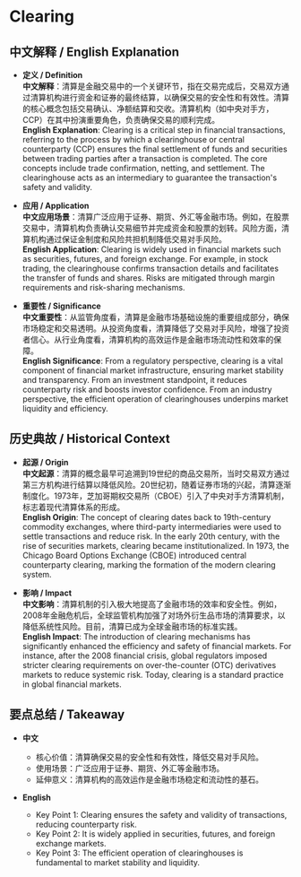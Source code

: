 # Clearing

## 中文解释 / English Explanation

* **定义 / Definition**  
  **中文解释**：清算是金融交易中的一个关键环节，指在交易完成后，交易双方通过清算机构进行资金和证券的最终结算，以确保交易的安全性和有效性。清算的核心概念包括交易确认、净额结算和交收。清算机构（如中央对手方，CCP）在其中扮演重要角色，负责确保交易的顺利完成。  
  **English Explanation**: Clearing is a critical step in financial transactions, referring to the process by which a clearinghouse or central counterparty (CCP) ensures the final settlement of funds and securities between trading parties after a transaction is completed. The core concepts include trade confirmation, netting, and settlement. The clearinghouse acts as an intermediary to guarantee the transaction's safety and validity.

* **应用 / Application**  
  **中文应用场景**：清算广泛应用于证券、期货、外汇等金融市场。例如，在股票交易中，清算机构负责确认交易细节并完成资金和股票的划转。风险方面，清算机构通过保证金制度和风险共担机制降低交易对手风险。  
  **English Application**: Clearing is widely used in financial markets such as securities, futures, and foreign exchange. For example, in stock trading, the clearinghouse confirms transaction details and facilitates the transfer of funds and shares. Risks are mitigated through margin requirements and risk-sharing mechanisms.

* **重要性 / Significance**  
  **中文重要性**：从监管角度看，清算是金融市场基础设施的重要组成部分，确保市场稳定和交易透明。从投资角度看，清算降低了交易对手风险，增强了投资者信心。从行业角度看，清算机构的高效运作是金融市场流动性和效率的保障。  
  **English Significance**: From a regulatory perspective, clearing is a vital component of financial market infrastructure, ensuring market stability and transparency. From an investment standpoint, it reduces counterparty risk and boosts investor confidence. From an industry perspective, the efficient operation of clearinghouses underpins market liquidity and efficiency.

## 历史典故 / Historical Context

* **起源 / Origin**  
  **中文起源**：清算的概念最早可追溯到19世纪的商品交易所，当时交易双方通过第三方机构进行结算以降低风险。20世纪初，随着证券市场的兴起，清算逐渐制度化。1973年，芝加哥期权交易所（CBOE）引入了中央对手方清算机制，标志着现代清算体系的形成。  
  **English Origin**: The concept of clearing dates back to 19th-century commodity exchanges, where third-party intermediaries were used to settle transactions and reduce risk. In the early 20th century, with the rise of securities markets, clearing became institutionalized. In 1973, the Chicago Board Options Exchange (CBOE) introduced central counterparty clearing, marking the formation of the modern clearing system.

* **影响 / Impact**  
  **中文影响**：清算机制的引入极大地提高了金融市场的效率和安全性。例如，2008年金融危机后，全球监管机构加强了对场外衍生品市场的清算要求，以降低系统性风险。目前，清算已成为全球金融市场的标准实践。  
  **English Impact**: The introduction of clearing mechanisms has significantly enhanced the efficiency and safety of financial markets. For instance, after the 2008 financial crisis, global regulators imposed stricter clearing requirements on over-the-counter (OTC) derivatives markets to reduce systemic risk. Today, clearing is a standard practice in global financial markets.

## 要点总结 / Takeaway

* **中文**  
  - 核心价值：清算确保交易的安全性和有效性，降低交易对手风险。  
  - 使用场景：广泛应用于证券、期货、外汇等金融市场。  
  - 延伸意义：清算机构的高效运作是金融市场稳定和流动性的基石。  

* **English**  
  - Key Point 1: Clearing ensures the safety and validity of transactions, reducing counterparty risk.  
  - Key Point 2: It is widely applied in securities, futures, and foreign exchange markets.  
  - Key Point 3: The efficient operation of clearinghouses is fundamental to market stability and liquidity.